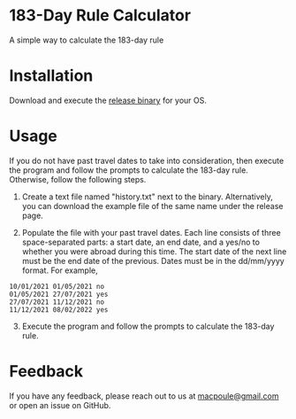 # 183-Day Rule Calculator
A simple way to calculate the 183-day rule

# Installation

Download and execute the [release binary](https://github.com/reaper47/183-day-rule/releases) for your OS.

# Usage

If you do not have past travel dates to take into consideration, then execute the program and follow the prompts to calculate the 183-day rule. Otherwise, follow the following steps.

1. Create a text file named "history.txt" next to the binary. Alternatively, you can download the example file of the same name under the release page.

2. Populate the file with your past travel dates. Each line consists of three space-separated parts: a start date, an end date, and a yes/no to whether you were abroad during this time. The start date of the next line must be the end date of the previous. Dates must be in the dd/mm/yyyy format.
 For example,

```
10/01/2021 01/05/2021 no
01/05/2021 27/07/2021 yes
27/07/2021 11/12/2021 no
11/12/2021 08/02/2022 yes
```

3. Execute the program and follow the prompts to calculate the 183-day rule.

# Feedback

If you have any feedback, please reach out to us at macpoule@gmail.com or open an issue on GitHub.

